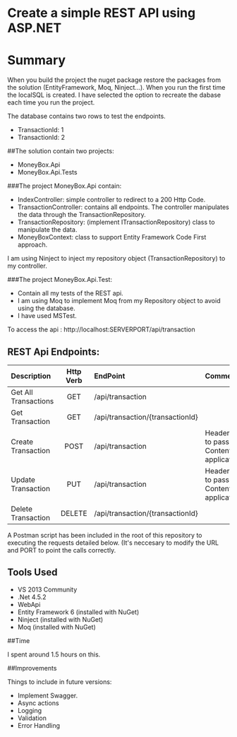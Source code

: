 # Create a simple REST API using ASP.NET

# Summary

When you build the project the nuget package restore the packages from the solution (EntityFramework, Moq, Ninject...).
When you run the first time the localSQL is created. I have selected the option to recreate the dabase each time you run the project.

The database contains two rows to test the endpoints.

- TransactionId: 1
- TransactionId: 2

##The solution contain two projects:
- MoneyBox.Api
- MoneyBox.Api.Tests

###The project MoneyBox.Api contain:

- IndexController: simple controller to redirect to a 200 Http Code.
- TransactionController: contains all endpoints. The controller manipulates the data through the TransactionRepository.
- TransactionRepository: (implement ITransactionRepository) class to manipulate the data.
- MoneyBoxContext: class to support Entity Framework Code First approach.

I am using Ninject to inject my repository object (TransactionRepository) to my controller.

###The project MoneyBox.Api.Test:

- Contain all my tests of the REST api.
- I am using Moq to implement Moq from my Repository object to avoid using the database.
- I have used MSTest.



To access the api : http://localhost:SERVERPORT/api/transaction 

## REST Api Endpoints:

| Description         | Http Verb | EndPoint           			|Comments      |
| :--------------------- | :------------:| :-----------------------------------|:-------------|
| Get All Transactions| GET       | /api/transaction   			|	       |
| Get Transaction     | GET       | /api/transaction/{transactionId}    |	       |
| Create Transaction  | POST      | /api/transaction   			|Header Param to pass - Content-Type: application/json	       |
| Update Transaction  | PUT       | /api/transaction   			|Header Param to pass - Content-Type: application/json	       |
| Delete Transaction  | DELETE    | /api/transaction/{transactionId}   	|	       |


A Postman script has been included in the root of this repository to executing the requests detailed below. (It's neccesary to modify the URL and PORT to point the calls correctly.

## Tools Used

- VS 2013 Community
- .Net 4.5.2
- WebApi
- Entity Framework 6 (installed with NuGet)
- Ninject (installed with NuGet)
- Moq (installed with NuGet)

##Time

I spent around 1.5 hours on this.

##Improvements

Things to include in future versions:

- Implement Swagger.
- Async actions
- Logging
- Validation
- Error Handling

